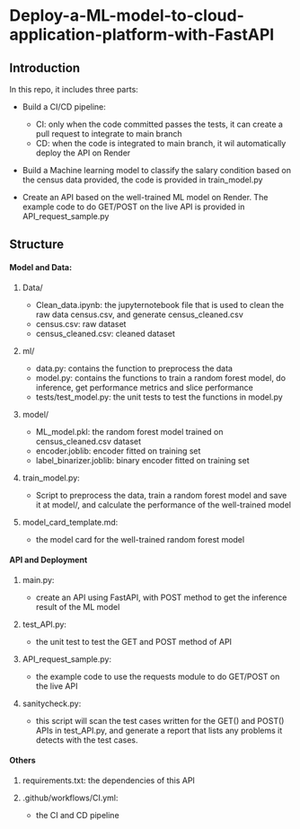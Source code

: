 # Deploy-a-ML-model-to-cloud-application-platform-with-FastAPI


## Introduction
In this repo, it includes three parts:

* Build a CI/CD pipeline: 
    - CI: only when the code committed passes the tests, it can create a pull request to integrate to main branch
    - CD: when the code is integrated to main branch, it wil automatically deploy the API on Render

* Build a Machine learning model to classify the salary condition based on the census data provided, the code is provided in train_model.py

* Create an API based on the well-trained ML model on Render. The example code to do GET/POST on the live API is provided in API_request_sample.py


## Structure
#### Model and Data:
1. Data/
    * Clean_data.ipynb: the jupyternotebook file that is used to clean the raw data census.csv, and generate census_cleaned.csv
    * census.csv: raw dataset
    * census_cleaned.csv: cleaned dataset

2. ml/
    * data.py: contains the function to preprocess the data
    * model.py: contains the functions to train a random forest model, do inference, get performance metrics and slice performance
    * tests/test_model.py: the unit tests to test the functions in model.py

3. model/
    * ML_model.pkl: the random forest model trained on census_cleaned.csv dataset
    * encoder.joblib: encoder fitted on training set
    * label_binarizer.joblib: binary encoder fitted on training set

4. train_model.py: 
    - Script to preprocess the data, train a random forest model and save it at model/, and calculate the performance of the well-trained model

5. model_card_template.md:
    - the model card for the well-trained random forest model

#### API and Deployment
1. main.py:
    - create an API using FastAPI, with POST method to get the inference result of the ML model

2. test_API.py:
    - the unit test to test the GET and POST method of API

3. API_request_sample.py:
    - the example code to use the requests module to do GET/POST on the live API

4. sanitycheck.py:
    - this script will scan the test cases written for the GET() and POST() APIs in test_API.py, and generate a report that lists any problems it detects with the test cases.

#### Others
1. requirements.txt: the dependencies of this API

2. .github/workflows/CI.yml:
    - the CI and CD pipeline
   
   